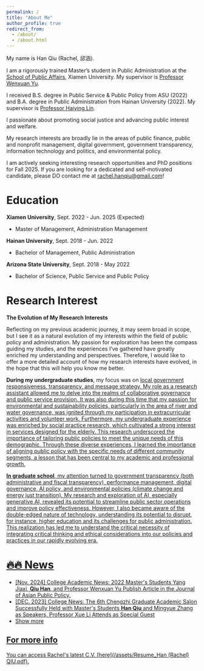 ```yaml
---
permalink: /
title: "About Me"
author_profile: true
redirect_from: 
  - /about/
  - /about.html
---
```

My name is Han Qiu (Rachel, 邱涵).

I am a rigorously trained Master’s student in Public Administration at the [School of Public Affairs](https://spa.xmu.edu.cn/), Xiamen University. My supervisor is [Professor Wenxuan Yu](https://spa.xmu.edu.cn/info/1237/3095.htm).

I received B.S. degree in Public Service & Public Policy from ASU (2022) and B.A. degree in Public Administration from Hainan University (2022). My supervisor is [Professor Haiying Lin](https://haitc.hainanu.edu.cn/cslm/jzyg/szdw/xzgl.htm). 

I passionate about promoting social justice and advancing public interest and welfare.

My research interests are broadly lie in the areas of public finance, public and nonprofit management, digital government, government transparency, information technology and politics, and environmental policy.

I am actively seeking interesting research opportunities and PhD positions for Fall 2025. If you are looking for a dedicated and self-motivated candidate, please DO contact me at rachel.hanqiu@gmail.com!


Education
======
**Xiamen University**, Sept. 2022 - Jun. 2025 (Expected)

- Master of Management, Administration Management
  
**Hainan University**, Sept. 2018 - Jun. 2022

- Bachelor of Management, Public Administration

**Arizona State University**, Sept. 2018 - May 2022

- Bachelor of Science, Public Service and Public Policy

Research Interest
======
**The Evolution of My Research Interests**

Reflecting on my previous academic journey, it may seem broad in scope, but I see it as a natural evolution of my interests within the field of public policy and administration. My passion for exploration has been the compass guiding my studies, and the experiences I’ve gathered have greatly enriched my understanding and perspectives. Therefore, I would like to offer a more detailed account of how my research interests have evolved, in the hope that this will help you know me better.

**During my undergraduate studies**, my focus was on <u>local government responsiveness<u>, transparency, and message strategy. My role as a research assistant allowed me to delve into the realms of collaborative governance and public service provision. It was also during this time that my passion for environmental and sustainability policies, particularly in the area of river and water governance, was ignited through my participation in extracurricular activities and volunteer work. Furthermore, my undergraduate experience was enriched by social practice research, which cultivated a strong interest in services designed for the elderly. This research underscored the importance of tailoring public policies to meet the unique needs of this demographic. Through these diverse experiences, I learned the importance of aligning public policy with the specific needs of different community segments, a lesson that has been central to my academic and professional growth.

**In graduate school**, my attention turned to government transparency (both administrative and fiscal transparency), performance management, digital governance, AI policy, and environmental policies (climate change and energy just transition). My research and exploration of AI, especially generative AI, revealed its potential to streamline public sector operations and improve policy effectiveness. However, I also became aware of the double-edged nature of technology, understanding its potential to disrupt, for instance, higher education and its challenges for public administration. This realization has led me to understand the critical necessity of integrating critical thinking and ethical considerations into our policies and practices in our rapidly evolving era.

🔥🔥 News
======
* [Nov. 2024] [College Academic News: 2022 Master's Students Yang Jiaxi, **Qiu Han**, and Professor Wenxuan Yu Publish Article in the Journal of Asian Public Policy.](https://mp.weixin.qq.com/s/2TYL9l8GGay93hLLRQBzYw)
* [DEC. 2023] [College News: The 6th Chengzhi Graduate Academic Salon Successfully Held with Master's Students **Han Qiu** and Mingyue Zhang as Speakers, Professor Xue Li Attends as Special Guest](https://mp.weixin.qq.com/s/dn-2_kHyLDbNC0hQ042xEw)
* Show more

For more info
------
You can access Rachel's latest C.V. [here](/assets/Resume_Han (Rachel) QIU.pdf). 
